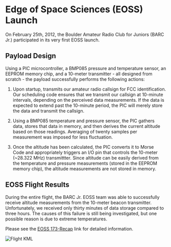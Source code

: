 Edge of Space Sciences (EOSS) Launch
====================================
On February 25th, 2012, the Boulder Amateur Radio Club for Juniors (BARC Jr.) participated in its very first EOSS
launch.

Payload Design
-----------
Using a PIC microcontroller, a BMP085 pressure and temperature sensor, an EEPROM memory chip, and a 10-meter
transmitter - all designed from scratch - the payload successfully performs the following actions:

1. Upon startup, transmits our amateur radio callsign for FCC identification. Our scheduling code ensures that we
	transmit our callsign at 10-minute intervals, depending on the perceived data measurements. If the data is
	expected to extend past the 10-minute period, the PIC will merely store the data and transmit the callsign.		
	
2. Using a BMP085 temperature and pressure sensor, the PIC gathers data, stores that data in memory, and then
	derives the current altitude based on those readings. Averaging of twenty samples per measurement was imposed
	for less fluctuation.		

3. Once the altitude has been calculated, the PIC converts it to Morse Code and appropriately triggers an I/O pin
	that controls the 10-meter (~28.322 MHz) transmittter. Since altitude can be easily derived from the temperature
	and pressure measurements (stored in the EEPROM memory chip), the altitude measurements are not stored in memory.		
		
EOSS Flight Results
-------------------
During the entire flight, the BARC Jr. EOSS team was able to successfully receive altitude measurements from the 10-meter
beacon transmitter. Unfortunately, we received only thirty minutes of data storage compared to three hours. The causes
of this failure is still being investigated, but one possible reason is due to extreme temperatures.		

Please see the [EOSS 173-Recap](http://www.eoss.org/ansrecap/ar_200/recap173.htm) link for detailed information.

![Flight KML](http://www.eoss.org/eoss173/eoss173_k0scc-11_recap_GE.gif)